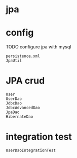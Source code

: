 # jpa

# config

TODO configure jpa with mysql

    persistence.xml
    JpaUtil

# JPA crud

    User
    UserDao
    JdbcDao
    JdbcAdvancedDao
    JpaDao
    HibernateDao

# integration test

    UserDaoIntegrationTest